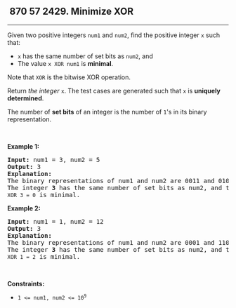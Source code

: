<h2> 870 57
2429. Minimize XOR</h2><hr><div><p>Given two positive integers <code>num1</code> and <code>num2</code>, find the positive integer <code>x</code> such that:</p>

<ul>
	<li><code>x</code> has the same number of set bits as <code>num2</code>, and</li>
	<li>The value <code>x XOR num1</code> is <strong>minimal</strong>.</li>
</ul>

<p>Note that <code>XOR</code> is the bitwise XOR operation.</p>

<p>Return <em>the integer </em><code>x</code>. The test cases are generated such that <code>x</code> is <strong>uniquely determined</strong>.</p>

<p>The number of <strong>set bits</strong> of an integer is the number of <code>1</code>'s in its binary representation.</p>

<p>&nbsp;</p>
<p><strong class="example">Example 1:</strong></p>

<pre><strong>Input:</strong> num1 = 3, num2 = 5
<strong>Output:</strong> 3
<strong>Explanation:</strong>
The binary representations of num1 and num2 are 0011 and 0101, respectively.
The integer <strong>3</strong> has the same number of set bits as num2, and the value <code>3 XOR 3 = 0</code> is minimal.
</pre>

<p><strong class="example">Example 2:</strong></p>

<pre><strong>Input:</strong> num1 = 1, num2 = 12
<strong>Output:</strong> 3
<strong>Explanation:</strong>
The binary representations of num1 and num2 are 0001 and 1100, respectively.
The integer <strong>3</strong> has the same number of set bits as num2, and the value <code>3 XOR 1 = 2</code> is minimal.
</pre>

<p>&nbsp;</p>
<p><strong>Constraints:</strong></p>

<ul>
	<li><code>1 &lt;= num1, num2 &lt;= 10<sup>9</sup></code></li>
</ul>
</div>